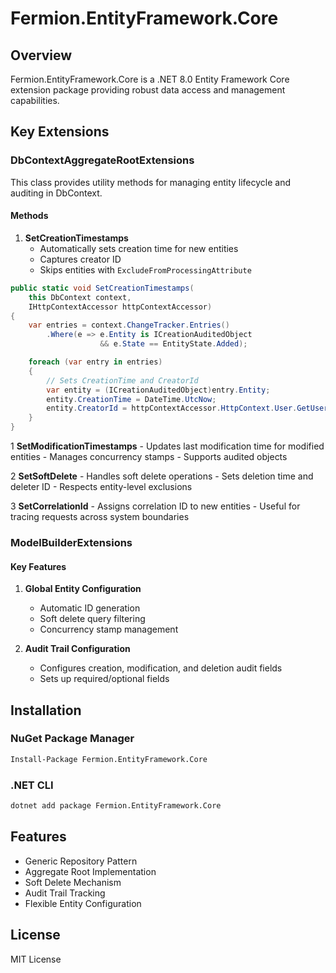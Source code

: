 # Fermion.EntityFramework.Core

## Overview

Fermion.EntityFramework.Core is a .NET 8.0 Entity Framework Core extension package providing robust data access and management capabilities.

## Key Extensions

### DbContextAggregateRootExtensions

This class provides utility methods for managing entity lifecycle and auditing in DbContext.

#### Methods

1. **SetCreationTimestamps**
    - Automatically sets creation time for new entities
    - Captures creator ID
    - Skips entities with `ExcludeFromProcessingAttribute`

```csharp
public static void SetCreationTimestamps(
    this DbContext context, 
    IHttpContextAccessor httpContextAccessor)
{
    var entries = context.ChangeTracker.Entries()
        .Where(e => e.Entity is ICreationAuditedObject 
                    && e.State == EntityState.Added);

    foreach (var entry in entries)
    {
        // Sets CreationTime and CreatorId
        var entity = (ICreationAuditedObject)entry.Entity;
        entity.CreationTime = DateTime.UtcNow;
        entity.CreatorId = httpContextAccessor.HttpContext.User.GetUserId();
    }
}
```

1 **SetModificationTimestamps**
    - Updates last modification time for modified entities
    - Manages concurrency stamps
    - Supports audited objects

2 **SetSoftDelete**
    - Handles soft delete operations
    - Sets deletion time and deleter ID
    - Respects entity-level exclusions

3 **SetCorrelationId**
    - Assigns correlation ID to new entities
    - Useful for tracing requests across system boundaries

### ModelBuilderExtensions

#### Key Features

1. **Global Entity Configuration**
    - Automatic ID generation
    - Soft delete query filtering
    - Concurrency stamp management

2. **Audit Trail Configuration**
    - Configures creation, modification, and deletion audit fields
    - Sets up required/optional fields

## Installation

### NuGet Package Manager
```bash
Install-Package Fermion.EntityFramework.Core
```

### .NET CLI
```bash
dotnet add package Fermion.EntityFramework.Core
```

## Features

- Generic Repository Pattern
- Aggregate Root Implementation
- Soft Delete Mechanism
- Audit Trail Tracking
- Flexible Entity Configuration

## License

MIT License